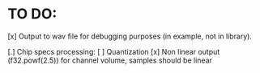 # TO DO:

[x] Output to wav file for debugging purposes (in example, not in library).

[.] Chip specs processing:
  [ ] Quantization
  [x] Non linear output (f32.powf(2.5)) for channel volume, samples should be linear
